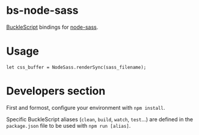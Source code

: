 # bs-node-sass

[BuckleScript](https://bucklescript.github.io) bindings for [node-sass](https://github.com/sass/node-sass).

# Usage

```reasonml
let css_buffer = NodeSass.renderSync(sass_filename);
```

# Developers section

First and formost, configure your environment with `npm install`.

Specific BuckleScript aliases (`clean`, `build`, `watch`, `test`...) are defined
in the `package.json` file to be used with `npm run [alias]`.
